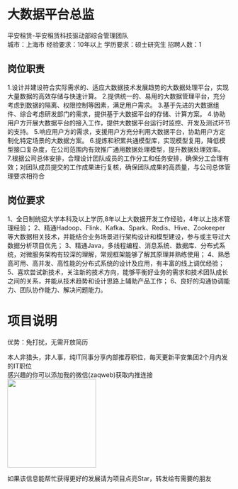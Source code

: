 # 大数据平台总监
平安租赁-平安租赁科技驱动部综合管理团队  
城市：上海市 经验要求：10年以上 学历要求：硕士研究生  招聘人数：1

## 岗位职责
1.设计并建设符合实际需求的、适应大数据技术发展趋势的大数据处理平台，实现大量数据的高效存储与快速计算。
 2.提供统一的、易用的大数据管理平台，充分考虑到数据的隔离、权限控制等因素，满足用户需求。
 3.基于先进的大数据组件、综合考虑研发部门的需求，提供基于大数据平台的存储、计算方案。
 4.协助用户方开展大数据平台的接入工作，提供大数据平台运行时监控、开发及测试环节的支持。
 5.响应用户方的需求，支援用户方充分利用大数据平台，协助用户方定制化特定场景的大数据方案。
 6.提炼和积累共通模型库，实现模型复用，降低模型接口复杂度，在公司范围内有效推广通用数据处理模型，提升数据处理效率。
 7.根据公司总体安排，合理设计团队成员的工作分工和任务安排，确保分工合理有效；对团队成员提交的工作成果进行复核，确保团队成果的高质量，与公司总体管理要求相符合

## 岗位要求
1、全日制统招大学本科及以上学历,8年以上大数据开发工作经验，4年以上技术管理经验；
 2、精通Hadoop、Flink、Kafka、Spark、Redis、Hive、Zookeeper等大数据相关技术，并能结合业务场景进行架构设计和模型建设，参与或主导过大数据分析项目优先；
 3、精通Java，多线程编程、消息系统、数据库、分布式系统，对微服务架构有较深的理解，常规框架能够了解其原理并熟练使用；
 4、熟悉高可用、高并发、高性能的分布式系统的设计及应用，有丰富的线上调优经验；
 5、喜欢尝试新技术，关注新的技术方向，能够平衡好业务的需求和技术团队成长之间的关系，并能从技术趋势和设计思路上辅助产品工作；
 6、良好的沟通协调能力、团队协作能力、解决问题能力。

# 项目说明

优势：免打扰，无需开放简历

本人非猎头，非人事，纯IT同事分享内部推荐职位，每天更新平安集团2个月内发的IT职位  
感兴趣的你可以添加我的微信(zaqweb)获取内推连接  
<img src="https://github.com/zaqweb/PA-IT-JOBS/blob/master/WechatICode.jpeg"  height="200" width="200">

如果该信息能帮忙获得更好的发展请为项目点亮Star，转发给有需要的朋友




